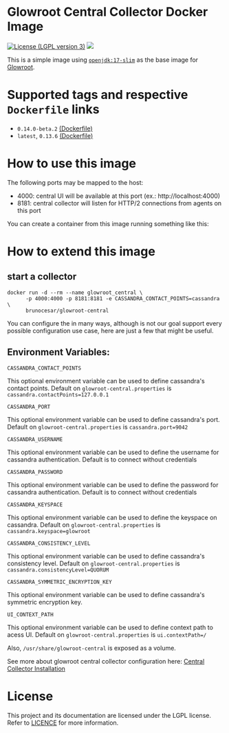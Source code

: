 Glowroot Central Collector Docker Image
==========
[![License (LGPL version 3)](https://img.shields.io/badge/license-GNU%20LGPL%20version%203.0-green.svg?maxAge=2592000)](https://github.com/brunocesarsilva/glowroot-central-docker/blob/master/LICENCE)  [![](https://images.microbadger.com/badges/image/brunocesar/glowroot-central.svg)](https://microbadger.com/images/brunocesar/glowroot-central "Badge by microbadger.com")

This is a simple image using [`openjdk:17-slim`](https://hub.docker.com/_/openjdk/) as the base image for [Glowroot](https://glowroot.org/).

# Supported tags and respective `Dockerfile` links

- `0.14.0-beta.2` [(Dockerfile)](https://github.com/brunocesarsilva/glowroot-central-docker/blob/master/Dockerfile)
- `latest`, `0.13.6` [(Dockerfile)](https://github.com/brunocesarsilva/glowroot-central-docker/blob/0.13.6/Dockerfile)

# How to use this image

The following ports may be mapped to the host:

- 4000: central UI will be available at this port (ex.: http://localhost:4000)
- 8181: central collector will listen for HTTP/2 connections from agents on this port

You can create a container from this image running something like this:

# How to extend this image

## start a collector

```console
docker run -d --rm --name glowroot_central \
      -p 4000:4000 -p 8181:8181 -e CASSANDRA_CONTACT_POINTS=cassandra \
      brunocesar/glowroot-central
```

You can configure the in many ways, although is not our goal support every possible configuration use case, here are just a few that might be useful.

## Environment Variables:

`CASSANDRA_CONTACT_POINTS`

This optional environment variable can be used to define cassandra's contact points. Default on `glowroot-central.properties` is `cassandra.contactPoints=127.0.0.1`

`CASSANDRA_PORT`

This optional environment variable can be used to define cassandra's port. Default on `glowroot-central.properties` is `cassandra.port=9042`

`CASSANDRA_USERNAME`

This optional environment variable can be used to define the username for cassandra authentication. Default is to connect without credentials

`CASSANDRA_PASSWORD`

This optional environment variable can be used to define the password for cassandra authentication. Default is to connect without credentials

`CASSANDRA_KEYSPACE`

This optional environment variable can be used to define the keyspace on cassandra. Default on `glowroot-central.properties` is `cassandra.keyspace=glowroot`

`CASSANDRA_CONSISTENCY_LEVEL`

This optional environment variable can be used to define cassandra's consistency level. Default on `glowroot-central.properties` is `cassandra.consistencyLevel=QUORUM`

`CASSANDRA_SYMMETRIC_ENCRYPTION_KEY`

This optional environment variable can be used to define cassandra's symmetric encryption key.

`UI_CONTEXT_PATH`

This optional environment variable can be used to define context path to acess UI. Default on `glowroot-central.properties` is `ui.contextPath=/`

Also, `/usr/share/glowroot-central` is exposed as a volume.

See more about glowroot central collector configuration here: [Central Collector Installation](https://github.com/glowroot/glowroot/wiki/Central-Collector-Installation)

# License

This project and its documentation are licensed under the LGPL license. Refer to [LICENCE](https://github.com/brunocesarsilva/glowroot-central-docker/blob/master/LICENCE) for more information.
